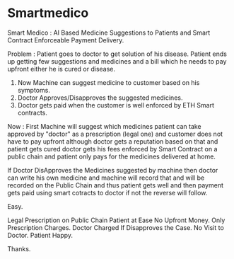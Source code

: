 # Smartmedico
Smart Medico : AI Based Medicine Suggestions to Patients and Smart Contract Enforceable Payment Delivery.

Problem : Patient goes to doctor to get solution of his disease.
Patient ends up getting few suggestions and medicines and a bill which he needs to pay upfront either he is cured or disease.

1. Now Machine can suggest medicine to customer based on his symptoms.
2. Doctor Approves/Disapproves the suggested medicines.
3. Doctor gets paid when the customer is well enforced by ETH Smart contracts.

Now : First Machine will suggest which medicines patient can take approved by "doctor" as a prescription (legal one) and customer does not have to pay upfront although doctor gets a reputation based on that and patient gets cured doctor gets his fees enforced by Smart Contract on a public chain and patient only pays for the medicines delivered at home.

If Doctor DisApproves the Medicines suggested by machine then doctor can write his own medicine and machine will record that and will be recorded on the Public Chain and thus patient gets well and then payment gets paid using smart cotracts to doctor if not the reverse will follow.

Easy.

Legal Prescription on Public Chain
Patient at Ease No Upfront Money.
Only Prescription Charges.
Doctor Charged If Disapproves the Case.
No Visit to Doctor.
Patient Happy.

Thanks.



